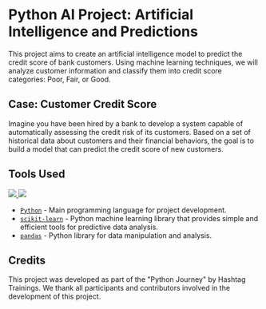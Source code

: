 # Python AI Project: Artificial Intelligence and Predictions

This project aims to create an artificial intelligence model to predict the credit score of bank customers. Using machine learning techniques, we will analyze customer information and classify them into credit score categories: Poor, Fair, or Good.

## Case: Customer Credit Score
Imagine you have been hired by a bank to develop a system capable of automatically assessing the credit risk of its customers. Based on a set of historical data about customers and their financial behaviors, the goal is to build a model that can predict the credit score of new customers.

## Tools Used
<a href="https://skillicons.dev">
    <img src="https://skillicons.dev/icons?i=python" />
    <img src="https://skillicons.dev/icons?i=sklearn" />
</a>

- [`Python`](https://www.python.org/) - Main programming language for project development.
- [`scikit-learn`](https://scikit-learn.org/) - Python machine learning library that provides simple and efficient tools for predictive data analysis.
- [`pandas`](https://pandas.pydata.org/) - Python library for data manipulation and analysis.

## Credits
This project was developed as part of the "Python Journey" by Hashtag Trainings. We thank all participants and contributors involved in the development of this project.
